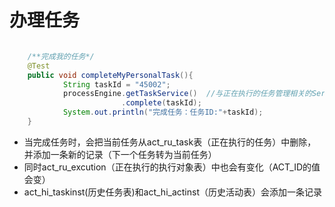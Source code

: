 # 办理任务

```java

	/**完成我的任务*/
	@Test
	public void completeMyPersonalTask(){
			String taskId = "45002";
			processEngine.getTaskService()  //与正在执行的任务管理相关的Service （操作：act_ru_task，act_ru_excution,act_hi_taskinst,act_hi_actinst表）
			             .complete(taskId);
			System.out.println("完成任务：任务ID:"+taskId);
	}		
```

+ 当完成任务时，会把当前任务从act_ru_task表（正在执行的任务）中删除，并添加一条新的记录（下一个任务转为当前任务）
+ 同时act_ru_excution（正在执行的执行对象表）中也会有变化（ACT_ID的值会变）
+ act_hi_taskinst(历史任务表)和act_hi_actinst（历史活动表）会添加一条记录
